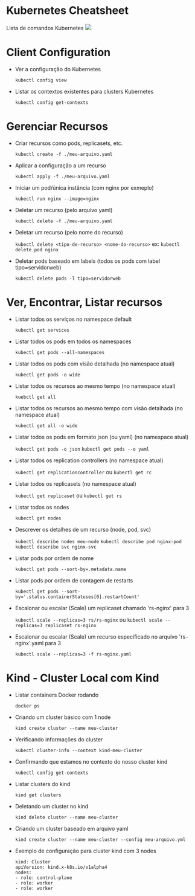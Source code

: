 # Kubernetes Cheatsheet

Lista de comandos Kubernetes
![](https://murchie85.github.io/images/kubernetes/kub.jpg)

# Client Configuration

- Ver a configuração do Kubernetes

  `kubectl config view`

- Listar os contextos existentes para clusters Kubernetes

  `kubectl config get-contexts`

# Gerenciar Recursos

- Criar recursos como pods, replicasets, etc.

  `kubectl create -f ./meu-arquivo.yaml`

- Aplicar a configuração a um recurso

  `kubectl apply -f ./meu-arquivo.yaml`

- Iniciar um pod/única instância (com nginx por exmeplo)

  `kubectl run nginx --image=nginx`

- Deletar um recurso (pelo arquivo yaml)

  `kubectl delete -f ./meu-arquivo.yaml`

- Deletar um recurso (pelo nome do recurso)

  `kubectl delete <tipo-de-recurso> <nome-do-recurso>`
  ex:
  `kubectl delete pod nginx`

- Deletar pods baseado em labels (todos os pods com label tipo=servidorweb)

  `kubectl delete pods -l tipo=servidorweb`

# Ver, Encontrar, Listar recursos

- Listar todos os serviços no namespace default

  `kubectl get services`

- Listar todos os pods em todos os namespaces

  `kubectl get pods --all-namespaces`

- Listar todos os pods com visão detalhada (no namespace atual)

  `kubectl get pods -o wide`

- Listar todos os recursos ao mesmo tempo (no namespace atual)

  `kuebctl get all`

- Listar todos os recursos ao mesmo tempo com visão detalhada (no namespace atual)

  `kubectl get all -o wide`

- Listar todos os pods em formato json (ou yaml) (no namespace atual)

  `kubectl get pods -o json`
  `kubectl get pods --o yaml`

- Listar todos os replication controllers (no namespace atual)

  `kubectl get replicationcontroller`
  ou
  `kubectl get rc`

- Listar todos os replicasets (no namespace atual)

  `kubectl get replicaset`
  ou
  `kubectl get rs`

- Listar todos os nodes

  `kubectl get nodes`

- Descrever os detalhes de um recurso (node, pod, svc)

  `kubectl describe nodes meu-node`
  `kubectl describe pod nginx-pod`
  `kubectl describe svc nginx-svc`

- Listar pods por ordem de nome

  `kubectl get pods --sort-by=.metadata.name`

- Listar pods por ordem de contagem de restarts

  `kubectl get pods --sort-by='.status.containerStatuses[0].restartCount'`

- Escalonar ou escalar (Scale) um replicaset chamado 'rs-nginx' para 3

  `kubectl scale --replicas=3 rs/rs-nginx`
  ou
  `kubectl scale --replicas=3 replicaset rs-nginx`

- Escalonar ou escalar (Scale) um recurso especificado no arquivo 'rs-nginx'.yaml para 3

  `kubectl scale --replicas=3 -f rs-nginx.yaml`

# Kind - Cluster Local com Kind

- Listar containers Docker rodando

  `docker ps`

- Criando um cluster básico com 1 node

  `kind create cluster --name meu-cluster`

- Verificando informações do cluster

  `kubectl cluster-info --context kind-meu-cluster`

- Confirmando que estamos no contexto do nosso cluster kind

  `kubectl config get-contexts`

- Listar clusters do kind

  `kind get clusters`

- Deletando um cluster no kind

  `kind delete cluster --name meu-cluster`

- Criando um cluster baseado em arquivo yaml

  `kind create cluster --name meu-cluster --config meu-arquivo.yml`

- Exemplo de configuração para cluster kind com 3 nodes

  ```
  kind: Cluster
  apiVersion: kind.x-k8s.io/v1alpha4
  nodes:
  - role: control-plane
  - role: worker
  - role: worker
  ```
